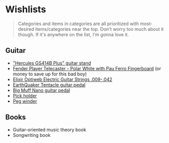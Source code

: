 # Wishlists

> Categories and items in categories are all prioritized with most-desired items/categories near the top. Don't worry too much about it though. If it's anywhere on the list, I'm gonna love it.

## Guitar

- ["Hercules GS414B Plus" guitar stand](https://www.sweetwater.com/store/detail/GS414BPlus--hercules-stands-gs414b-plus-hanging-guitar-stand-with-auto-grip-system)
- [Fender Player Telecaster - Polar White with Pau Ferro Fingerboard](https://www.sweetwater.com/store/detail/TelePPPWT--fender-player-series-telecaster-polar-white-with-pau-ferro-fingerboard) (or money to save up for this bad boy)
- [Elixir Optiweb Electric Guitar Strings .009-.042](https://www.sweetwater.com/store/detail/19002--elixir-strings-optiweb-electric-guitar-strings-009-042-super-light)
- [EarthQuaker Tentacle guitar pedal](https://www.sweetwater.com/store/detail/TentacleV2--earthquaker-devices-tentacle-v2-analog-octave-up-pedal)
- [Big Muff Nano guitar pedal](https://www.sweetwater.com/store/detail/NanoBigMuff--electro-harmonix-nano-big-muff-pi-distortion-fuzz-overdrive-pedal)
- [Pick holder](https://www.amazon.com/dp/B07RQP7BXN/ref=cm_sw_r_oth_api_glt_fabc_8XNCYND49QBFSDW8CY4P)
- [Peg winder](https://www.sweetwater.com/store/detail/EB9604--ernie-ball-pegwinder-plus)

## Books

- Guitar-oriented music theory book
- Songwriting book
